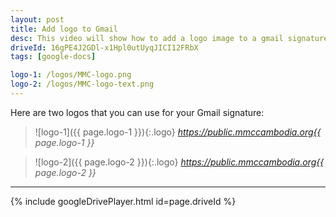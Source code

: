 ```yaml
---
layout: post
title: Add logo to Gmail
desc: This video will show how to add a logo image to a gmail signature.
driveId: 16gPE4J2GDl-x1Hpl0utUyqJICI12FRbX
tags: [google-docs]

logo-1: /logos/MMC-logo.png
logo-2: /logos/MMC-logo-text.png
---
```


Here are two logos that you can use for your Gmail signature:

> ![logo-1]({{ page.logo-1 }}){:.logo}
> *https://public.mmccambodia.org{{ page.logo-1 }}*

> ![logo-2]({{ page.logo-2 }}){:.logo}
> *https://public.mmccambodia.org{{ page.logo-2 }}*
<hr>
{% include googleDrivePlayer.html id=page.driveId %}

